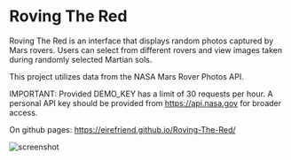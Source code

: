 # Roving The Red

Roving The Red is an interface that displays random photos captured by Mars rovers. Users can select from different rovers and view images taken during randomly selected Martian sols.

This project utilizes data from the NASA Mars Rover Photos API.

IMPORTANT: Provided DEMO_KEY has a limit of 30 requests per hour. A personal API key should be provided from https://api.nasa.gov for broader access.

On github pages: https://eirefriend.github.io/Roving-The-Red/

![screenshot](https://github.com/EireFriend/Roving-The-Red/assets/158257717/49930dca-5069-4a53-aead-5dc0b8f11988)
